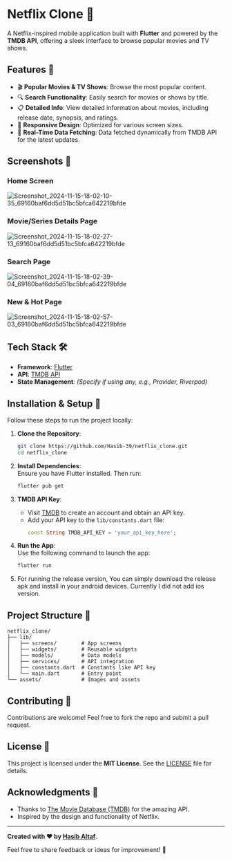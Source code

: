 # Netflix Clone 🎥

A Netflix-inspired mobile application built with **Flutter** and powered by the **TMDB API**, offering a sleek interface to browse popular movies and TV shows.  

## Features 🌟  
- 🎬 **Popular Movies & TV Shows**: Browse the most popular content.  
- 🔍 **Search Functionality**: Easily search for movies or shows by title.  
- 📋 **Detailed Info**: View detailed information about movies, including release date, synopsis, and ratings.  
- 📱 **Responsive Design**: Optimized for various screen sizes.  
- 🚀 **Real-Time Data Fetching**: Data fetched dynamically from TMDB API for the latest updates.  

## Screenshots 📸  
### Home Screen
 ![Screenshot_2024-11-15-18-02-10-35_69160baf6dd5d51bc5bfca642219bfde](https://github.com/user-attachments/assets/b94074d0-fbfc-448d-8c7d-700b00f24ab0)
### Movie/Series Details Page
![Screenshot_2024-11-15-18-02-27-13_69160baf6dd5d51bc5bfca642219bfde](https://github.com/user-attachments/assets/7f79b5f9-fbf1-4009-ae8e-5d28fc5f9b8f)
### Search Page
![Screenshot_2024-11-15-18-02-39-04_69160baf6dd5d51bc5bfca642219bfde](https://github.com/user-attachments/assets/daab30ff-ed01-490e-92d3-7dbeb97c48b2)
### New & Hot Page
![Screenshot_2024-11-15-18-02-57-03_69160baf6dd5d51bc5bfca642219bfde](https://github.com/user-attachments/assets/c51279d1-b4e8-4e38-8c87-585bb89d3c62)

## Tech Stack 🛠️  
- **Framework**: [Flutter](https://flutter.dev/)  
- **API**: [TMDB API](https://www.themoviedb.org/documentation/api)  
- **State Management**: *(Specify if using any, e.g., Provider, Riverpod)*  

## Installation & Setup 🚀  
Follow these steps to run the project locally:  

1. **Clone the Repository**:  
   ```bash  
   git clone https://github.com/Hasib-39/netflix_clone.git  
   cd netflix_clone  
   ```  

2. **Install Dependencies**:  
   Ensure you have Flutter installed. Then run:  
   ```bash  
   flutter pub get  
   ```  

3. **TMDB API Key**:  
   - Visit [TMDB](https://www.themoviedb.org/) to create an account and obtain an API key.  
   - Add your API key to the `lib/constants.dart` file:  
     ```dart  
     const String TMDB_API_KEY = 'your_api_key_here';  
     ```  

4. **Run the App**:  
   Use the following command to launch the app:  
   ```bash  
   flutter run  
   ```  
5. For running the release version, You can simply download the release apk and install in your android devices. Currently I did not add ios version.

## Project Structure 📂  
```  
netflix_clone/  
├── lib/  
│   ├── screens/        # App screens  
│   ├── widgets/        # Reusable widgets  
│   ├── models/         # Data models  
│   ├── services/       # API integration  
│   ├── constants.dart  # Constants like API key  
│   └── main.dart       # Entry point  
└── assets/             # Images and assets  
```  

## Contributing 🤝  
Contributions are welcome! Feel free to fork the repo and submit a pull request.  

## License 📜  
This project is licensed under the **MIT License**. See the [LICENSE](LICENSE) file for details.  

## Acknowledgments 💖  
- Thanks to [The Movie Database (TMDB)](https://www.themoviedb.org/) for the amazing API.  
- Inspired by the design and functionality of Netflix.  

---  
**Created with ❤️ by [Hasib Altaf](https://github.com/Hasib-39)**.  

Feel free to share feedback or ideas for improvement! 🚀
